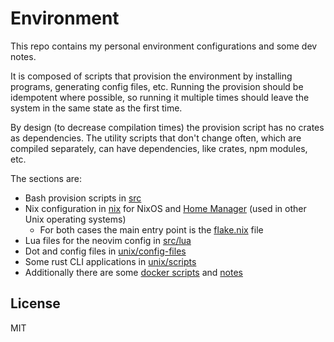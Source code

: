 # Environment

This repo contains my personal environment configurations and some dev notes.

It is composed of scripts that provision the environment by installing
programs, generating config files, etc. Running the provision should be
idempotent where possible, so running it multiple times should leave the system
in the same state as the first time.

By design (to decrease compilation times) the provision script has no crates as
dependencies. The utility scripts that don't change often, which are compiled
separately, can have dependencies, like crates, npm modules, etc.

The sections are:

- Bash provision scripts in [src](./src)
- Nix configuration in [nix](./nix) for NixOS and [Home Manager](https://github.com/nix-community/home-manager) (used in other Unix operating systems)
    - For both cases the main entry point is the [flake.nix](./flake.nix) file
- Lua files for the neovim config in [src/lua](./src/lua/)
- Dot and config files in [unix/config-files](./unix/config-files)
- Some rust CLI applications in [unix/scripts](unix/scripts)
- Additionally there are some [docker scripts](./docker) and [notes](./notes)

## License

MIT
